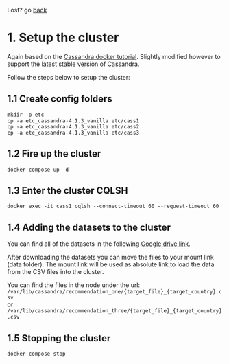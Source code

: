 Lost? go [back](./../readme.md)

# 1. Setup the cluster

Again based on the [Cassandra docker tutorial](https://blog.digitalis.io/containerized-cassandra-cluster-for-local-testing-60d24d70dcc4). Slightly modified however to support the latest stable version of Cassandra. 

Follow the steps below to setup the cluster:

## 1.1 Create config folders

```
mkdir -p etc
cp -a etc_cassandra-4.1.3_vanilla etc/cass1
cp -a etc_cassandra-4.1.3_vanilla etc/cass2
cp -a etc_cassandra-4.1.3_vanilla etc/cass3
```

## 1.2 Fire up the cluster

```
docker-compose up -d
```

## 1.3 Enter the cluster CQLSH

```
docker exec -it cass1 cqlsh --connect-timeout 60 --request-timeout 60
```

## 1.4 Adding the datasets to the cluster

You can find all of the datasets in the following [Google drive link](https://drive.google.com/drive/folders/1WYybo02Xz36sh7Fi5gcpUIEcjlE-E-nD?usp=sharing).

After downloading the datasets you can move the files to your mount link (data folder). The mount link will be used as absolute link to load the data from the CSV files into the cluster.

You can find the files in the node under the url: <br />
`/var/lib/cassandra/recommendation_one/{target_file}_{target_country}.csv` <br /> or <br /> `/var/lib/cassandra/recommendation_three/{target_file}_{target_country}.csv`


## 1.5 Stopping the cluster
```
docker-compose stop
```
